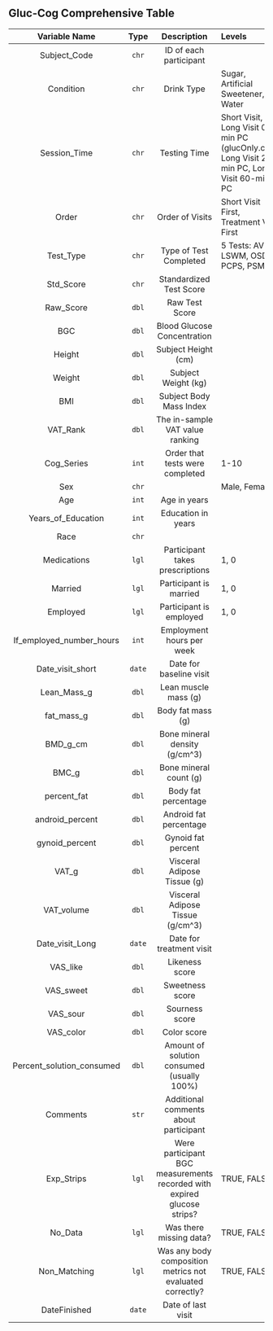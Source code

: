 ## Gluc-Cog Comprehensive Table 

| Variable Name | Type | Description | Levels | 
| :-----------: | :--: | :---------: | :----- |
| Subject_Code  | ```chr``` | ID of each participant | |
| Condition     | ```chr``` | Drink Type | Sugar, Artificial Sweetener, Water | 
| Session_Time  | ```chr``` | Testing Time | Short Visit, Long Visit 0-min PC (glucOnly.csv), Long Visit 20-min PC, Long Visit 60-min PC |
| Order         | ```chr``` | Order of Visits | Short Visit First, Treatment Visit First | 
| Test_Type     | ```chr``` | Type of Test Completed | 5 Tests: AVL, LSWM, OSD, PCPS, PSM |
| Std_Score     | ```chr``` | Standardized Test Score | |
| Raw_Score     | ```dbl``` | Raw Test Score | |
| BGC           | ```dbl``` | Blood Glucose Concentration | |
| Height        | ```dbl``` | Subject Height (cm) | |
| Weight        | ```dbl``` | Subject Weight (kg) | |
| BMI           | ```dbl``` | Subject Body Mass Index | |
| VAT_Rank      | ```dbl``` | The in-sample VAT value ranking | |
| Cog_Series    | ```int``` | Order that tests were completed | 1-10 |
| Sex           | ```chr``` | | Male, Female | 
| Age           | ```int``` | Age in years | |
| Years_of_Education | ```int``` | Education in years | |
| Race          | ```chr``` | | |
| Medications   |  ```lgl``` | Participant takes prescriptions | 1, 0 |
| Married       |  ```lgl``` | Participant is married | 1, 0 |
| Employed      |  ```lgl``` | Participant is employed | 1, 0 |
| If_employed_number_hours | ```int``` | Employment hours per week | |
| Date_visit_short | ```date``` | Date for baseline visit | |
| Lean_Mass_g   | ```dbl``` | Lean muscle mass (g) | |
| fat_mass_g    | ```dbl``` | Body fat mass (g) | |
| BMD_g_cm      | ```dbl``` | Bone mineral density (g/cm^3) | |
| BMC_g         | ```dbl``` | Bone mineral count (g) | |
| percent_fat   | ```dbl``` | Body fat percentage | |
| android_percent | ```dbl``` | Android fat percentage | |
| gynoid_percent | ```dbl``` | Gynoid fat percent | |
| VAT_g         | ```dbl``` | Visceral Adipose Tissue (g) | | 
| VAT_volume    | ```dbl``` | Visceral Adipose Tissue (g/cm^3) | | 
| Date_visit_Long | ```date``` | Date for treatment visit | |
| VAS_like      | ```dbl``` | Likeness score | |
| VAS_sweet     | ```dbl``` | Sweetness score | |
| VAS_sour      | ```dbl``` | Sourness score | |
| VAS_color     | ```dbl``` | Color score | |
| Percent_solution_consumed | ```dbl``` | Amount of solution consumed (usually 100%) | |
| Comments      | ```str``` | Additional comments about participant | |
| Exp_Strips    | ```lgl``` | Were participant BGC measurements recorded with expired glucose strips? | TRUE, FALSE |
| No_Data       | ```lgl``` | Was there missing data? | TRUE, FALSE |
| Non_Matching  | ```lgl``` | Was any body composition metrics not evaluated correctly? | TRUE, FALSE |
| DateFinished  | ```date``` | Date of last visit | |  